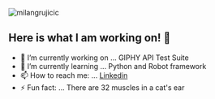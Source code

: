 <p align="left"> <img src="https://komarev.com/ghpvc/?username=milangrujicic&label=Stalkers&color=2ec27e&style=for-the-badge" alt="milangrujicic" /> </p>

## Here is what I am working on! 👋

- 🔭 I’m currently working on ... GIPHY API Test Suite
- 🌱 I’m currently learning ... Python and Robot framework
- 📫 How to reach me: ... [Linkedin](https://www.linkedin.com/in/milan-grujicic-20ba05110/)
- ⚡ Fun fact: ... There are 32 muscles in a cat's ear
